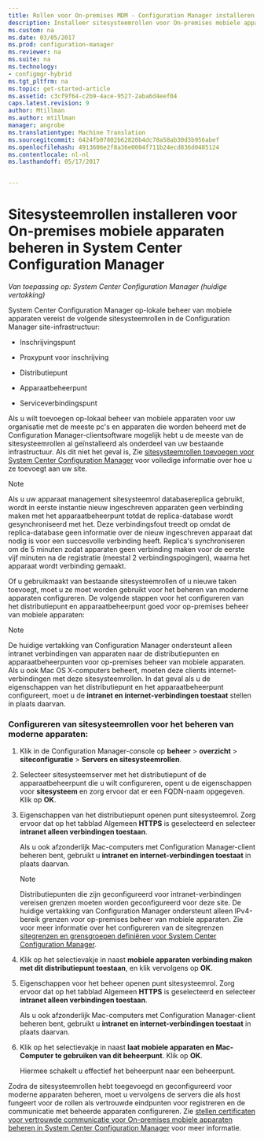 ```yaml
---
title: Rollen voor On-premises MDM - Configuration Manager installeren | Microsoft-documenten
description: Installeer sitesysteemrollen voor On-premises mobiele apparaten beheren in System Center Configuration Manager.
ms.custom: na
ms.date: 03/05/2017
ms.prod: configuration-manager
ms.reviewer: na
ms.suite: na
ms.technology:
- configmgr-hybrid
ms.tgt_pltfrm: na
ms.topic: get-started-article
ms.assetid: c3cf9f64-c2b9-4ace-9527-2aba6d4eef04
caps.latest.revision: 9
author: Mtillman
ms.author: mtillman
manager: angrobe
ms.translationtype: Machine Translation
ms.sourcegitcommit: 6424fb07802b62820b4dc78a58ab30d3b956abef
ms.openlocfilehash: 4913606e2f8a36e0004f711b24ecd836d0485124
ms.contentlocale: nl-nl
ms.lasthandoff: 05/17/2017


---
```

# <a name="install-site-system-roles-for-on-premises-mobile-device-management-in-system-center-configuration-manager"></a>Sitesysteemrollen installeren voor On-premises mobiele apparaten beheren in System Center Configuration Manager

*Van toepassing op: System Center Configuration Manager (huidige vertakking)*

System Center Configuration Manager op\-lokale beheer van mobiele apparaten vereist de volgende sitesysteemrollen in de Configuration Manager site-infrastructuur:  

-   Inschrijvingspunt  

-   Proxypunt voor inschrijving  

-   Distributiepunt  

-   Apparaatbeheerpunt  

-   Serviceverbindingspunt  

 Als u wilt toevoegen op\-lokaal beheer van mobiele apparaten voor uw organisatie met de meeste pc's en apparaten die worden beheerd met de Configuration Manager-clientsoftware mogelijk hebt u de meeste van de sitesysteemrollen al geïnstalleerd als onderdeel van uw bestaande infrastructuur. Als dit niet het geval is, Zie [sitesysteemrollen toevoegen voor System Center Configuration Manager](../../core/servers/deploy/configure/add-site-system-roles.md) voor volledige informatie over hoe u ze toevoegt aan uw site.  

> [!NOTE]  
>  Als u uw apparaat management sitesysteemrol databasereplica gebruikt, wordt in eerste instantie nieuw ingeschreven apparaten geen verbinding maken met het apparaatbeheerpunt totdat de replica-database wordt gesynchroniseerd met het. Deze verbindingsfout treedt op omdat de replica-database geen informatie over de nieuw ingeschreven apparaat dat nodig is voor een succesvolle verbinding heeft. Replica's synchroniseren om de 5 minuten zodat apparaten geen verbinding maken voor de eerste vijf minuten na de registratie (meestal 2 verbindingspogingen), waarna het apparaat wordt verbinding gemaakt.  

 Of u gebruikmaakt van bestaande sitesysteemrollen of u nieuwe taken toevoegt, moet u ze moet worden gebruikt voor het beheren van moderne apparaten configureren. De volgende stappen voor het configureren van het distributiepunt en apparaatbeheerpunt goed voor op\-premises beheer van mobiele apparaten:  

> [!NOTE]  
>  De huidige vertakking van Configuration Manager ondersteunt alleen intranet verbindingen van apparaten naar de distributiepunten en apparaatbeheerpunten voor op\-premises beheer van mobiele apparaten. Als u ook Mac OS X-computers beheert, moeten deze clients internet-verbindingen met deze sitesysteemrollen. In dat geval als u de eigenschappen van het distributiepunt en het apparaatbeheerpunt configureert, moet u de **intranet en internet-verbindingen toestaat** stellen in plaats daarvan.  

### <a name="to-configure-site-system-roles-to-manage-modern-devices"></a>Configureren van sitesysteemrollen voor het beheren van moderne apparaten:  

1.  Klik in de Configuration Manager-console op **beheer** > **overzicht** > **siteconfiguratie** > **Servers en sitesysteemrollen**.  

2.  Selecteer sitesysteemserver met het distributiepunt of de apparaatbeheerpunt die u wilt configureren, opent u de eigenschappen voor **sitesysteem** en zorg ervoor dat er een FQDN-naam opgegeven. Klik op **OK**.  

3.  Eigenschappen van het distributiepunt openen punt sitesysteemrol. Zorg ervoor dat op het tabblad Algemeen **HTTPS** is geselecteerd en selecteer **intranet alleen verbindingen toestaan**.  

     Als u ook afzonderlijk Mac-computers met Configuration Manager-client beheren bent, gebruikt u **intranet en internet-verbindingen toestaat** in plaats daarvan.  

    > [!NOTE]  
    >  Distributiepunten die zijn geconfigureerd voor intranet-verbindingen vereisen grenzen moeten worden geconfigureerd voor deze site. De huidige vertakking van Configuration Manager ondersteunt alleen IPv4-bereik grenzen voor op\-premises beheer van mobiele apparaten. Zie voor meer informatie over het configureren van de sitegrenzen [sitegrenzen en grensgroepen definiëren voor System Center Configuration Manager](../../core/servers/deploy/configure/define-site-boundaries-and-boundary-groups.md).  

4.  Klik op het selectievakje in naast **mobiele apparaten verbinding maken met dit distributiepunt toestaan**, en klik vervolgens op **OK**.  

5.  Eigenschappen voor het beheer openen punt sitesysteemrol. Zorg ervoor dat op het tabblad Algemeen **HTTPS** is geselecteerd en selecteer **intranet alleen verbindingen toestaan**.  

     Als u ook afzonderlijk Mac-computers met Configuration Manager-client beheren bent, gebruikt u **intranet en internet-verbindingen toestaat** in plaats daarvan.  

6.  Klik op het selectievakje in naast **laat mobiele apparaten en Mac-Computer te gebruiken van dit beheerpunt**. Klik op **OK**.  

     Hiermee schakelt u effectief het beheerpunt naar een beheerpunt.  

 Zodra de sitesysteemrollen hebt toegevoegd en geconfigureerd voor moderne apparaten beheren, moet u vervolgens de servers die als host fungeert voor de rollen als vertrouwde eindpunten voor registreren en de communicatie met beheerde apparaten configureren. Zie [stellen certificaten voor vertrouwde communicatie voor On-premises mobiele apparaten beheren in System Center Configuration Manager](../../mdm/get-started/set-up-certificates-on-premises-mdm.md) voor meer informatie.  

